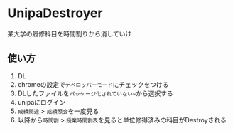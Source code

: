 # UnipaDestroyer
某大学の履修科目を時間割りから消していけ

## 使い方
1. DL
1. chromeの設定で`デベロッパーモード`にチェックをつける
1. DLしたファイルを`パッケージ化されていない~`から選択する
1. unipaにログイン
1. `成績関連` > `成績照会`を一度見る
1. 以降から`時間割` > `授業時間割表`を見ると単位修得済みの科目がDestroyされる

